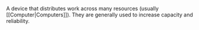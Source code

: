 A device that distributes work across many resources (usually [[Computer|Computers]]). They are generally used to increase capacity and reliability.